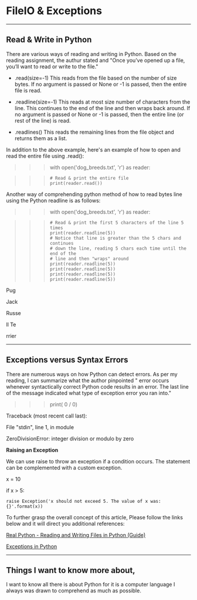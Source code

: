 # FileIO & Exceptions

<hr>

## Read & Write in Python

There are various ways of reading and writing in Python. Based on the reading assignment, the authur stated and "Once you’ve opened up a file, you’ll want to read or write to the file." 


- .read(size=-1) This reads from the file based on the number of size bytes. If no argument is passed or None or -1 is passed, then the entire file is read.

- .readline(size=-1) This reads at most size number of characters from the line. This continues to the end of the line and then wraps back around. If no argument is passed or None or -1 is passed, then the entire line (or rest of the line) is read.

- .readlines() This reads the remaining lines from the file object and returns them as a list.

In addition to the above example, here's an example of how to open and read the entire file using .read():

>>> with open('dog_breeds.txt', 'r') as reader:

>>>     # Read & print the entire file
>>>     print(reader.read())

Another way of comprehending python method of how to read bytes line using the Python readline is as follows:

>>> with open('dog_breeds.txt', 'r') as reader:

>>>     # Read & print the first 5 characters of the line 5 times
>>>     print(reader.readline(5))
>>>     # Notice that line is greater than the 5 chars and continues
>>>     # down the line, reading 5 chars each time until the end of the
>>>     # line and then "wraps" around
>>>     print(reader.readline(5))
>>>     print(reader.readline(5))
>>>     print(reader.readline(5))
>>>     print(reader.readline(5))
Pug

Jack

Russe

ll Te

rrier
<hr>

## Exceptions versus Syntax Errors

There are numerous ways on how Python can detect errors. As per my reading, I can summarize what the author pinpointed " error occurs whenever syntactically correct Python code results in an error. The last line of the message indicated what type of exception error you ran into."

>>> print( 0 / 0)

Traceback (most recent call last):

  File "stdin", line 1, in module

ZeroDivisionError: integer division or modulo by zero

**Raising an Exception**

We can use raise to throw an exception if a condition occurs. The statement can be complemented with a custom exception.

x = 10

if x > 5:

    raise Exception('x should not exceed 5. The value of x was: {}'.format(x))

To further grasp the overall concept of this article, Please follow the links below and it will direct you additional references:

[Real Python - Reading and Writing Files in Python (Guide) ](https://realpython.com/read-write-files-python/)

[Exceptions in Python](https://realpython.com/python-exceptions/)

<hr>

## Things I want to know more about,

I want to know all there is about Python for it is a computer language I always was drawn to comprehend as much as possible. 
